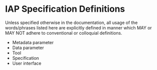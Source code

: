 # IAP Specification Definitions

Unless specified otherwise in the documentation, all usage of the words/phrases listed here are explicitly defined in manner which MAY or MAY NOT adhere to conventional or colloquial definitions.

* Metadata parameter
* Data parameter
* Tool
* Specification
* User interface
